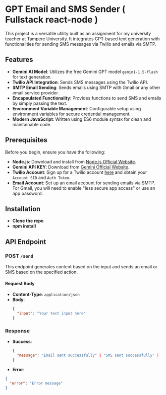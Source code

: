 # GPT Email and SMS Sender ( Fullstack react-node )

This project is a versatile utility built as an assignment for my university teacher at Tampere University. It integrates GPT-based text generation with functionalities for sending SMS messages via Twilio and emails via SMTP.

## Features

- **Gemini AI Model**: Utilizes the free Gemini GPT model `gemini-1.5-flash` for text generation.
- **Twilio API Integration**: Sends SMS messages using the Twilio API.
- **SMTP Email Sending**: Sends emails using SMTP with Gmail or any other email service provider.
- **Encapsulated Functionality**: Provides functions to send SMS and emails by simply passing the text.
- **Environment Variable Management**: Configurable setup using environment variables for secure credential management.
- **Modern JavaScript**: Written using ES6 module syntax for clean and maintainable code.

## Prerequisites

Before you begin, ensure you have the following:

- **Node.js**: Download and install from [Node.js Official Website](https://nodejs.org/).
- **Gemini API KEY**: Download from [Gemini Official Website](https://aistudio.google.com/app/apikey).
- **Twilio Account**: Sign up for a Twilio account [here](https://www.twilio.com/try-twilio) and obtain your `Account SID` and `Auth Token`.
- **Email Account**: Set up an email account for sending emails via SMTP. For Gmail, you will need to enable "less secure app access" or use an app password.


## Installation
- **Clone the repo**
- **npm install**

## API Endpoint

### POST `/send`

This endpoint generates content based on the input and sends an email or SMS based on the specified action.

#### Request Body

- **Content-Type**: `application/json`
- **Body**:
  ```json
  {
    "input": "Your text input here"
  }


### Response

- **Success**:
  ```json
  {
    "message": "Email sent successfully" | "SMS sent successfully" | "Email and SMS sent successfully"
  }

- **Error**:
```json
{
  "error": "Error message"
}



